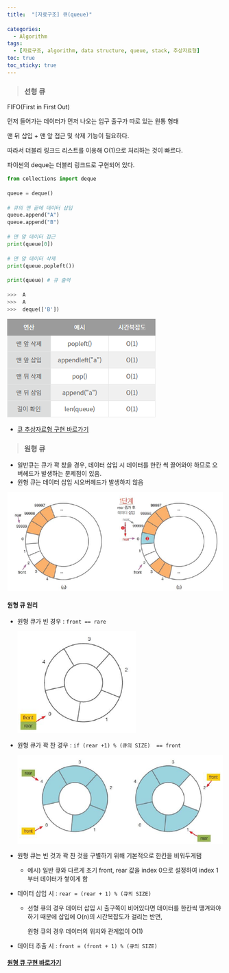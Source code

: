```yaml
---
title:  "[자료구조] 큐(queue)"

categories:
  - Algorithm
tags:
  - [자료구조, algorithm, data structure, queue, stack, 추상자료형]
toc: true
toc_sticky: true
---
```


 > ### 선형 큐

FIFO(First in First Out)

먼저 들어가는 데이터가 먼저 나오는 입구 출구가 따로 있는 원통 형태

맨 뒤 삽입 + 맨 앞 접근 및 삭제 기능이 필요하다.

따라서 더블리 링크드 리스트를 이용해 O(1)으로 처리하는 것이 빠르다.

파이썬의 deque는 더블리 링크드로 구현되어 있다.


```python
from collections import deque

queue = deque()

# 큐의 맨 끝에 데이터 삽입
queue.append("A")
queue.append("B")

# 맨 앞 데이터 접근
print(queue[0])

# 맨 앞 데이터 삭제
print(queue.popleft())

print(queue) # 큐 출력

>>>  A
>>>  A
>>>  deque(['B'])
```

![queue](https://github.com/JIKMAN/Algorithm/raw/master/img/queue.png)

* [큐 추상자료형 구현 바로가기](https://github.com/JIKMAN/Algorithm/blob/master/Data_Structure/Queue.py)

> ### 원형 큐

* 일반큐는 큐가 꽉 찼을 경우, 데이터 삽입 시 데이터를 한칸 씩 끌어와야 하므로 오버헤드가 발생하는 문제점이 있음.
* 원형 큐는 데이터 삽입 시오버헤드가 발생하지 않음

![원형큐](https://github.com/JIKMAN/Algorithm/raw/master/img/rounded-queue.PNG)

#### 원형 큐 원리

* 원형 큐가 빈 경우 : `front == rare`

  ![image-20210722134028901](https://github.com/JIKMAN/Algorithm/raw/master/img/image-20210722134028901.png)

* 원형 큐가 꽉 찬 경우 : `if (rear +1) % (큐의 SIZE)  == front`

  ![image-20210722134201792](https://github.com/JIKMAN/Algorithm/raw/master/img/image-20210722134201792.png)

* 원형 큐는 빈 것과 꽉 찬 것을 구별하기 위해 기본적으로 한칸을 비워두게됌

  * 예시) 일반 큐와 다르게 초기 front, rear 값을 index 0으로 설정하여 index 1부터 데이터가 쌓이게 함

* 데이터 삽입 시 : `rear = (rear + 1) % (큐의 SIZE)`

  * 선형 큐의 경우 데이터 삽입 시 출구쪽이 비어있다면 데이터를 한칸씩 땡겨와야 하기 때문에 삽입에 O(n)의 시간복잡도가 걸리는 반면,

    원형 큐의 경우 데이터의 위치와 관계없이 O(1)

* 데이터 추출 시 : `front = (front + 1) % (큐의 SIZE)`

#### [원형 큐 구현 바로가기]((https://github.com/JIKMAN/Algorithm/blob/master/Data_Structure/rounded_queue.py))
